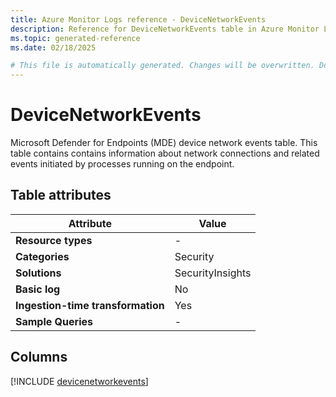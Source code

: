 ```yaml
---
title: Azure Monitor Logs reference - DeviceNetworkEvents
description: Reference for DeviceNetworkEvents table in Azure Monitor Logs.
ms.topic: generated-reference
ms.date: 02/18/2025

# This file is automatically generated. Changes will be overwritten. Do not change this file directly.
---
```


# DeviceNetworkEvents

Microsoft Defender for Endpoints (MDE) device network events table. This table contains contains information about network connections and related events initiated by processes running on the endpoint.


## Table attributes

|Attribute|Value|
|---|---|
|**Resource types**|-|
|**Categories**|Security|
|**Solutions**| SecurityInsights|
|**Basic log**|No|
|**Ingestion-time transformation**|Yes|
|**Sample Queries**|-|



## Columns
  
[!INCLUDE [devicenetworkevents](~/reusable-content/ce-skilling/azure/includes/azure-monitor/reference/tables/devicenetworkevents-include.md)]
